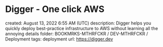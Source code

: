# Digger - One click AWS

created: August 13, 2022 6:55 AM (UTC)
description: Digger helps you quickly deploy best-practice infrastructure to AWS without learning all the annoying details
folder: BOOKMRKS-MTHRFCKR / DEV-MTHRFCKR / Deployment
tags: deployment
url: https://digger.dev